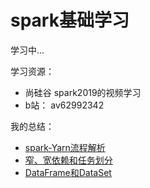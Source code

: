 # spark基础学习

学习中...

学习资源：

- 尚硅谷 spark2019的视频学习
- b站： av62992342



我的总结：


* [spark-Yarn流程解析](https://zouxxyy.github.io/2019/09/02/spark-Yarn%E6%B5%81%E7%A8%8B%E8%A7%A3%E6%9E%90/#more)
* [窄、宽依赖和任务划分](https://zouxxyy.github.io/2019/09/09/spark-%E7%AA%84%E3%80%81%E5%AE%BD%E4%BE%9D%E8%B5%96%E5%92%8C%E4%BB%BB%E5%8A%A1%E5%88%92%E5%88%86/#more)
* [DataFrame和DataSet](https://zouxxyy.github.io/2019/09/09/spark-DataFrame%E5%92%8CDataSet/#more)

